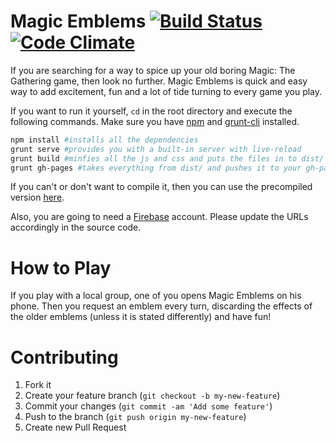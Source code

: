 Magic Emblems [![Build Status](https://travis-ci.org/pgrosslicht/mtg-emblems.svg?branch=master)](https://travis-ci.org/pgrosslicht/mtg-emblems) [![Code Climate](https://codeclimate.com/github/pdgwien/mtg-emblems/badges/gpa.svg)](https://codeclimate.com/github/pdgwien/mtg-emblems)
=============

If you are searching for a way to spice up your old boring Magic: The Gathering game, then look no further. 
Magic Emblems is quick and easy way to add excitement, fun and a lot of tide turning to every game you play.

If you want to run it yourself, `cd` in the root directory and execute the following commands. Make sure you have [npm](http://nodejs.org) and [grunt-cli](http://gruntjs.com) installed.
```bash
npm install #installs all the dependencies
grunt serve #provides you with a built-in server with live-reload
grunt build #minfies all the js and css and puts the files in to dist/
grunt gh-pages #takes everything from dist/ and pushes it to your gh-pages branch
```
If you can't or don't want to compile it, then you can use the precompiled version [here](https://pdgwien.github.io/mtg-emblems/).

Also, you are going to need a [Firebase](https://firebase.com) account. Please update the URLs accordingly in the source code.

How to Play
===========
If you play with a local group, one of you opens Magic Emblems on his phone. Then you request an emblem every turn, discarding the effects of the older emblems (unless it is stated differently) and have fun!

Contributing
============

1. Fork it
2. Create your feature branch (`git checkout -b my-new-feature`)
3. Commit your changes (`git commit -am 'Add some feature'`)
4. Push to the branch (`git push origin my-new-feature`)
5. Create new Pull Request
